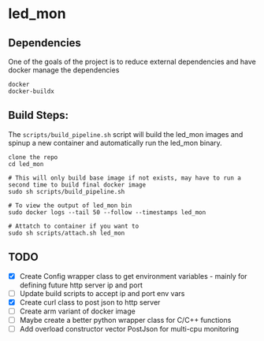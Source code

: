 # led_mon

## Dependencies
One of the goals of the project is to reduce external dependencies and have docker manage the dependencies
```
docker
docker-buildx
```

## Build Steps:
The `scripts/build_pipeline.sh` script will build the led_mon images and spinup a new container and automatically run the led_mon binary.
```
clone the repo
cd led_mon

# This will only build base image if not exists, may have to run a second time to build final docker image
sudo sh scripts/build_pipeline.sh 

# To view the output of led_mon bin
sudo docker logs --tail 50 --follow --timestamps led_mon

# Attatch to container if you want to
sudo sh scripts/attach.sh led_mon
```

## TODO
- [x] Create Config wrapper class to get environment variables - mainly for defining future http server ip and port
- [ ] Update build scripts to accept ip and port env vars
- [x] Create curl class to post json to http server
- [ ] Create arm variant of docker image
- [ ] Maybe create a better python wrapper class for C/C++ functions
- [ ] Add overload constructor vector PostJson for multi-cpu monitoring
